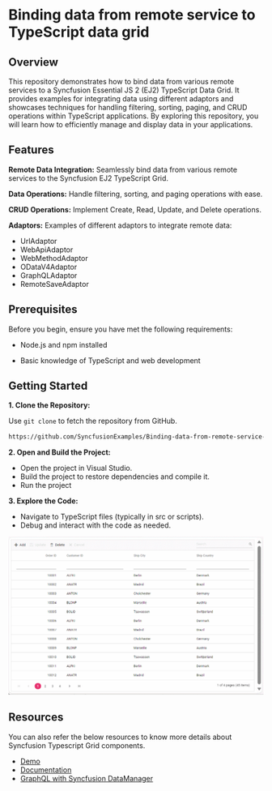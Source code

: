 # Binding data from remote service to TypeScript data grid

## Overview

This repository demonstrates how to bind data from various remote services to a Syncfusion Essential JS 2 (EJ2) TypeScript Data Grid. It provides examples for integrating data using different adaptors and showcases techniques for handling filtering, sorting, paging, and CRUD operations within TypeScript applications. By exploring this repository, you will learn how to efficiently manage and display data in your applications.

## Features

**Remote Data Integration:** Seamlessly bind data from various remote services to the Syncfusion EJ2 TypeScript Grid.

**Data Operations:** Handle filtering, sorting, and paging operations with ease.

**CRUD Operations:** Implement Create, Read, Update, and Delete operations.

**Adaptors:** Examples of different adaptors to integrate remote data:
* UrlAdaptor
* WebApiAdaptor
* WebMethodAdaptor
* ODataV4Adaptor
* GraphQLAdaptor
* RemoteSaveAdaptor

## Prerequisites

Before you begin, ensure you have met the following requirements:

* Node.js and npm installed

* Basic knowledge of TypeScript and web development

## Getting Started

**1. Clone the Repository:**

Use `git clone` to fetch the repository from GitHub.

```bash
https://github.com/SyncfusionExamples/Binding-data-from-remote-service-to-typescript-data-grid.git 
```

**2. Open and Build the Project:**

* Open the project in Visual Studio.
* Build the project to restore dependencies and compile it.
* Run the project

**3. Explore the Code:**

* Navigate to TypeScript files (typically in src or scripts).
* Debug and interact with the code as needed.

![Adaptors](./assets/images/adaptor-crud-operation.gif)

## Resources

You can also refer the below resources to know more details about Syncfusion Typescript Grid components.

* [Demo](https://ej2.syncfusion.com/demos/#/bootstrap/grid/over-view)
* [Documentation](https://ej2.syncfusion.com/documentation/grid/getting-started)
* [GraphQL with Syncfusion DataManager](https://ej2.syncfusion.com/documentation/grid/connecting-to-adaptors)
